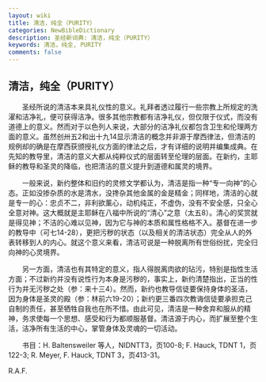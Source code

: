 ```yaml
---
layout: wiki
title: 清洁，纯全（PURITY）
categories: NewBibleDictionary
description: 圣经新词典: 清洁，纯全（PURITY）
keywords: 清洁，纯全, PURITY
comments: false
---
```


## 清洁，纯全（PURITY）

　　圣经所说的清洁本来具礼仪性的意义。礼拜者透过履行一些宗教上所规定的洗濯和洁净礼，便可获得洁净。很多其他宗教都有洁净礼仪，但仅限于仪式，而没有道德上的意义。然而对于以色列人来说，大部分的洁净礼仪都包含卫生和伦理两方面的意义。虽然创卅五2和出十九14显示清洁的概念并非源于摩西律法，但清洁的规例却的确是在摩西获颁授礼仪方面的律法之后，才有详细的说明并编集成典。在先知的教导里，清洁的意义大都从纯粹仪式的层面转至伦理的层面。在新约，主耶稣的教导和圣灵的降临，也把清洁的意义提升到道德和属灵的境界。

　　一般来说，新约整体和旧约的灵修文学都认为，清洁是指一种“专一向神”的心态。正如没掺杂质的水是清水，没搀杂其他金属的金是精金；同样地，清洁的心就是专一的心：忠贞不二，非利欲薰心，动机纯正，不虚伪，没有不安全感，只全心全意对神。这大概就是主耶稣在八福中所说的“清心”之意（太五8）。清心的奖赏就是得见神；不洁的心难以见神，因为它与神的本质和属性格格不入。基督在进一步的教导中（可七14-28），更把污秽的状态（以及相关的清洁状态）完全从人的外表转移到人的内心。就这个意义来看，清洁可说是一种脱离所有世俗纷扰，完全归向神的心灵境界。

　　另一方面，清洁也有其特定的意义，指人得脱离肉欲的玷污，特别是指性生活方面；不过新约并没有说性行为本身是污秽的，事实上，新约清楚指出，正当的性行为并无污秽之处（参：来十三4）。然而，新约也教导信徒要保持身体的圣洁，因为身体是圣灵的殿（参：林前六19-20）；新约更三番四次教诲信徒要承担克己自制的责任，甚至牺牲自我也在所不惜。由此可见，清洁是一种舍弃和服从的精神，务求使每一个思想、感受和行为都顺服基督。清洁源于内心，而扩展至整个生活，洁净所有生活的中心，掌管身体及灵魂的一切活动。

　　书目：H. Baltensweiler 等人，NIDNTT3，页100-8; F. Hauck, TDNT 1，页122-3; R. Meyer, F. Hauck, TDNT 3，页413-31。

R.A.F.









